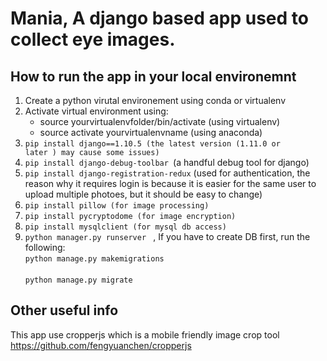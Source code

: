 # Mania, A django based app used to collect eye images. 


## How to run the app in your local environemnt 

1. Create a python virutal environement using conda or virtualenv
2. Activate virtual environment using:
   * source yourvirtualenvfolder/bin/activate  (using virtualenv)
   * source activate yourvirtualenvname (using anaconda) 
3. <code>pip install django==1.10.5 (the latest version (1.11.0 or later ) may cause some issues) </code>
4. <code>pip install django-debug-toolbar </code>(a handful debug tool for django)
5. <code>pip install django-registration-redux</code> (used for authentication, the reason why it requires login is because it is easier for
the same user to upload multiple photoes, but it should be easy to change)
6. <code>pip install pillow (for image processing) </code>
7. <code>pip install pycryptodome (for image encryption) </code>
8. <code>pip install mysqlclient (for mysql db access) </code>
9. <code>python manager.py runserver </code> , If you have to create DB first, run the following:  <br />
   <code>python manage.py makemigrations </code>  <br />
   <code>python manage.py migrate </code>

## Other useful info

This app use cropperjs which is a mobile friendly image crop tool <https://github.com/fengyuanchen/cropperjs>
